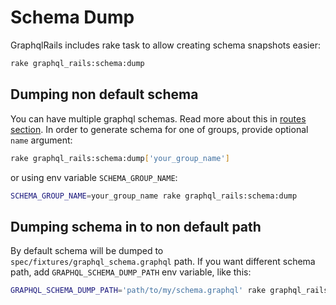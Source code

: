 # Schema Dump

GraphqlRails includes rake task to allow creating schema snapshots easier:

```bash
rake graphql_rails:schema:dump
```

## Dumping non default schema

You can have multiple graphql schemas. Read more about this in [routes section](components/routes). In order to generate schema for one of groups, provide optional `name` argument:

```bash
rake graphql_rails:schema:dump['your_group_name']
```

or using env variable `SCHEMA_GROUP_NAME`:

```bash
SCHEMA_GROUP_NAME=your_group_name rake graphql_rails:schema:dump
```

## Dumping schema in to non default path

By default schema will be dumped to `spec/fixtures/graphql_schema.graphql` path. If you want different schema path, add `GRAPHQL_SCHEMA_DUMP_PATH` env variable, like this:

```bash
GRAPHQL_SCHEMA_DUMP_PATH='path/to/my/schema.graphql' rake graphql_rails:schema:dump
```
